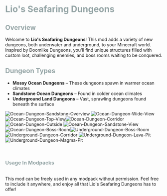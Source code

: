 <h1 style="color: #95a5a6;">Lio's Seafaring Dungeons</h1>
<h2 style="color: #95a5a6;">Overview</h2>
<p>Welcome to <strong>Lio's Seafaring Dungeons</strong>! This mod adds a variety of new dungeons, both underwater and underground, to your Minecraft world. Inspired by Doomlike Dungeons, you'll find unique structures filled with custom loot, challenging enemies, and boss rooms waiting to be conquered.</p>
<h2 style="color: #95a5a6;">Dungeon Types</h2>
<ul>
<li><strong>Mossy Ocean Dungeons</strong> &ndash; These dungeons spawn in warmer ocean climates</li>
<li><strong>Sandstone Ocean Dungeons</strong> &ndash; Found in colder ocean climates</li>
<li><strong>Underground Land Dungeons</strong> &ndash; Vast, sprawling dungeons found beneath the surface</li>
</ul>
<p><img src="https://i.ibb.co/cXRJMNt/Ocean-Dungeon-Sandstone-Overview.png" alt="Ocean-Dungeon-Sandstone-Overview" border="0"> <img src="https://i.ibb.co/3d2M4yQ/Ocean-Dungeon-Wide-View.png" alt="Ocean-Dungeon-Wide-View" border="0"><img src="https://i.ibb.co/16W8SRk/Ocean-Dungeon-Top-View.png" alt="Ocean-Dungeon-Top-View" border="0"><img style="font-weight: 400;" src="https://i.ibb.co/HBgd6LY/Ocean-Dungeon-Corridor.png" alt="Ocean-Dungeon-Corridor" border="0"><img src="https://i.ibb.co/vBT41T5/Ocean-Dungeon-Outside.png" alt="Ocean-Dungeon-Outside" border="0"> <img src="https://i.ibb.co/k9zgrKz/Ocean-Dungeon-Sandstone-View.png" alt="Ocean-Dungeon-Sandstone-View" border="0"><img src="https://i.ibb.co/9qMqGHC/Ocean-Dungeon-Boss-Room.png" alt="Ocean-Dungeon-Boss-Room" border="0"><img src="https://i.ibb.co/72pZLtR/Underground-Dungeon-Boss-Room.png" alt="Underground-Dungeon-Boss-Room" border="0"> <img src="https://i.ibb.co/HnT6pbg/Underground-Dungeon-Corridor.png" alt="Underground-Dungeon-Corridor" border="0"> <img src="https://i.ibb.co/SBGzpnY/Underground-Dungeon-Lava-Pit.png" alt="Underground-Dungeon-Lava-Pit" border="0"> <img src="https://i.ibb.co/fHzfnL2/Underground-Dungeon-Magma-Pit.png" alt="Underground-Dungeon-Magma-Pit" border="0"></p>
<p>&nbsp;</p>
<h3 style="color: #95a5a6;">Usage In Modpacks</h3>
<p><strong><br></strong>This mod can be freely used in any modpack without permission. Feel free to include it anywhere, and enjoy all that Lio's Seafaring Dungeons has to offer!</p>